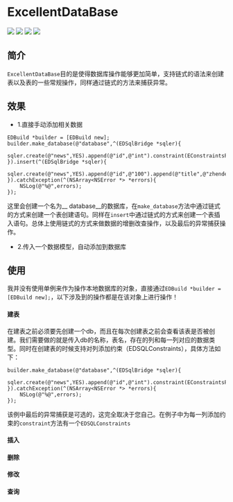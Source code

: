 # ExcellentDataBase
![](https://img.shields.io/badge/build-passing-green.svg) ![](https://img.shields.io/badge/pod-0.0.1-orange.svg) ![](https://img.shields.io/badge/platform-iOS7.0%2B-green.svg) ![](https://img.shields.io/badge/dependency-FMDB-brightgreen.svg)
## 简介
``ExcellentDataBase``目的是使得数据库操作能够更加简单，支持链式的语法来创建表以及表的一些常规操作，同样通过链式的方法来捕获异常。

## 效果
- 1.直接手动添加相关数据
```
EDBuild *builder = [EDBuild new];
builder.make_database(@"database",^(EDSqlBridge *sqler){
    sqler.create(@"news",YES).append(@"id",@"int").constraint(EConstraintsPrimaryKey,nil).append(@"title",@"varchar(255)").constraint(EConstraintsNotNull,nil);
}).insert(^(EDSqlBridge *sqler){
    sqler.create(@"news",YES).append(@"id",@"100").append(@"title",@"zhendeshuai");
}).catchException(^(NSArray<NSError *> *errors){
    NSLog(@"%@",errors);
});
```
这里会创建一个名为__ database__的数据库，在``make_database``方法中通过链式的方式来创建一个表创建语句。同样在``insert``中通过链式的方式来创建一个表插入语句。总体上使用链式的方式来做数据的增删改查操作，以及最后的异常捕获操作。

- 2.传入一个数据模型，自动添加到数据库

## 使用
我并没有使用单例来作为操作本地数据库的对象，直接通过``EDBuild *builder = [EDBuild new];``，以下涉及到的操作都是在该对象上进行操作！
#### 建表
在建表之前必须要先创建一个db，而且在每次创建表之前会查看该表是否被创建。我们需要做的就是传入db的名称，表名，存在的列和每一列对应的数据类型。同时在创建表的时候支持对列添加约束（EDSQLConstraints），具体方法如下：
```
builder.make_database(@"database",^(EDSqlBridge *sqler){
    sqler.create(@"news",YES).append(@"id",@"int").constraint(EConstraintsPrimaryKey,nil).append(@"title",@"varchar(255)").constraint(EConstraintsNotNull,nil);
}).catchException(^(NSArray<NSError *> *errors){
    NSLog(@"%@",errors);
});
```
该例中最后的异常捕获是可选的，这完全取决于您自己。在例子中为每一列添加约束的``constraint``方法有一个``EDSQLConstraints``

#### 插入

#### 删除

#### 修改

#### 查询
